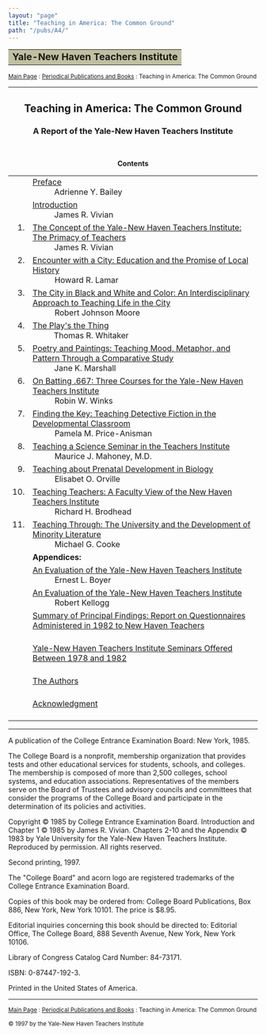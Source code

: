 ```yaml
---
layout: "page"
title: "Teaching in America: The Common Ground"
path: "/pubs/A4/"
---
```

<main>
<table border="0" width="100%">
<tbody><tr><td bgcolor="#C0C0A0"><b><big>Yale-New Haven Teachers Institute</big></b></td></tr>
</tbody></table>
<p><small><a href="..\..\">Main Page</a> : <a href="..\">Periodical Publications and Books</a> : Teaching in America: The Common Ground</small></p>
<hr/>
<h2 align="CENTER">Teaching in America: The Common Ground</h2>
<h3 align="CENTER">A Report of the Yale-New Haven Teachers Institute</h3>
<br/>
<p align="CENTER"><b>Contents</b></p>
<table>
<tbody><tr valign="TOP">
<td></td>
<td><a href="preface.html">Preface</a><br/>
<font color="#FFFFFF" style="visibility:hidden;">______</font>Adrienne Y. Bailey</td>
</tr>
<tr valign="TOP">
<td></td>
<td><a href="intro.html">Introduction</a><br/>
<font color="#FFFFFF" style="visibility:hidden;">______</font>James R. Vivian</td>
</tr>
<tr valign="TOP">
<td align="RIGHT">1.</td>
<td><a href="vivian.html">The Concept of the Yale-New Haven Teachers Institute: The Primacy of Teachers</a><br/>
<font color="#FFFFFF" style="visibility:hidden;">______</font>James R. Vivian</td>
</tr>
<tr valign="TOP">
<td align="RIGHT">2.</td>
<td><a href="lamar.html">Encounter with a City: Education and the Promise of Local History</a><br/>
<font color="#FFFFFF" style="visibility:hidden;">______</font>Howard R. Lamar</td>
</tr>
<tr valign="TOP">
<td align="RIGHT">3.</td>
<td><a href="moore.html">The City in Black and White and Color: An Interdisciplinary Approach to Teaching Life in the City</a><br/>
<font color="#FFFFFF" style="visibility:hidden;">______</font>Robert Johnson Moore</td>
</tr>
<tr valign="TOP">
<td align="RIGHT">4.</td>
<td><a href="whitaker.html">The Play's the Thing</a><br/>
<font color="#FFFFFF" style="visibility:hidden;">______</font>Thomas R. Whitaker</td>
</tr>
<tr valign="TOP">
<td align="RIGHT">5.</td>
<td><a href="marshall.html">Poetry and Paintings: Teaching Mood, Metaphor, and Pattern Through a Comparative Study</a><br/>
<font color="#FFFFFF" style="visibility:hidden;">______</font>Jane K. Marshall</td>
</tr>
<tr valign="TOP">
<td align="RIGHT">6.</td>
<td><a href="winks.html">On Batting .667: Three Courses for the Yale-New Haven Teachers Institute</a><br/>
<font color="#FFFFFF" style="visibility:hidden;">______</font>Robin W. Winks</td>
</tr>
<tr valign="TOP">
<td align="RIGHT">7.</td>
<td><a href="price-anisman.html">Finding the Key: Teaching Detective Fiction in the Developmental Classroom</a><br/>
<font color="#FFFFFF" style="visibility:hidden;">______</font>Pamela M. Price-Anisman</td>
</tr>
<tr valign="TOP">
<td align="RIGHT">8.</td>
<td><a href="mahoney.html">Teaching a Science Seminar in the Teachers Institute</a><br/>
<font color="#FFFFFF" style="visibility:hidden;">______</font>Maurice J. Mahoney, M.D.</td>
</tr>
<tr valign="TOP">
<td align="RIGHT">9.</td>
<td><a href="orville.html">Teaching about Prenatal Development in Biology</a><br/>
<font color="#FFFFFF" style="visibility:hidden;">______</font>Elisabet O. Orville</td>
</tr>
<tr valign="TOP">
<td align="RIGHT">10.</td>
<td><a href="brodhead.html">Teaching Teachers: A Faculty View of the New Haven Teachers Institute</a><br/>
<font color="#FFFFFF" style="visibility:hidden;">______</font>Richard H. Brodhead</td>
</tr>
<tr valign="TOP">
<td align="RIGHT">11.</td>
<td><a href="cooke.html">Teaching Through: The University and the Development of Minority Literature</a><br/>
<font color="#FFFFFF" style="visibility:hidden;">______</font>Michael G. Cooke</td>
</tr>
<tr>
<td></td>
<td><b>Appendices:</b></td>
</tr><tr valign="TOP">
<td></td>
<td><a href="boyer.html">An Evaluation of the Yale-New Haven Teachers Institute</a><br/>
<font color="#FFFFFF" style="visibility:hidden;">______</font>Ernest L. Boyer</td>
</tr>
<tr valign="TOP">
<td></td>
<td><a href="kellogg.html">An Evaluation of the Yale-New Haven Teachers Institute</a><br/>
<font color="#FFFFFF" style="visibility:hidden;">______</font>Robert Kellogg</td>
</tr>
<tr valign="TOP">
<td></td>
<td><a href="report.html">Summary of Principal Findings: Report on Questionnaires Administered in 1982 to New Haven Teachers</a><br/>
<font color="#FFFFFF" style="visibility:hidden;">______</font></td>
</tr>
<tr valign="TOP">
<td></td>
<td><a href="seminars.html">Yale-New Haven Teachers Institute Seminars Offered Between 1978 and 1982</a><br/>
<font color="#FFFFFF" style="visibility:hidden;">______</font></td>
</tr>
<tr valign="TOP">
<td></td>
<td><a href="authors.html">The Authors</a><br/>
<font color="#FFFFFF" style="visibility:hidden;">______</font></td>
</tr>
<tr valign="TOP">
<td></td>
<td><a href="acknowledgement.html">Acknowledgment</a><br/>
<font color="#FFFFFF" style="visibility:hidden;">______</font></td>
</tr>
</tbody></table>
<hr/>
<p>A publication of the College Entrance Examination Board: New York, 1985.</p>
<p>The College Board is a nonprofit, membership organization that provides tests and other educational services for students, schools, and colleges. The membership is composed of more than 2,500 colleges, school systems, and education associations. Representatives of the members serve on the Board of Trustees and advisory councils and committees that consider the programs of the College Board and participate in the determination of its policies and activities.</p>
<p>Copyright © 1985 by College Entrance Examination Board. Introduction and Chapter 1 © 1985 by James R. Vivian. Chapters 2-10 and the Appendix © 1983 by Yale University for the Yale-New Haven Teachers Institute. Reproduced by permission. All rights reserved.</p>
<p>Second printing, 1997.</p>
<p>The "College Board" and acorn logo are registered trademarks of the College Entrance Examination Board.</p>
<p>Copies of this book may be ordered from: College Board Publications, Box 886, New York, New York 10101. The price is $8.95.</p>
<p>Editorial inquiries concerning this book should be directed to: Editorial Office, The College Board, 888 Seventh Avenue, New York, New York 10106.</p>
<p>Library of Congress Catalog Card Number: 84-73171.</p>
<p>ISBN: 0-87447-192-3.</p>
<p>Printed in the United States of America.</p>
<hr/>
<p><small><a href="..\..\">Main Page</a> : <a href="..\">Periodical Publications and Books</a> : Teaching in America: The Common Ground</small></p>
<p><small>© 1997 by the Yale-New Haven Teachers Institute</small></p>
</main>